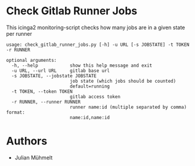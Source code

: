 # Check Gitlab Runner Jobs

This icinga2 monitoring-script checks how many jobs are in a given state per runner

```
usage: check_gitlab_runner_jobs.py [-h] -u URL [-s JOBSTATE] -t TOKEN -r RUNNER

optional arguments:
  -h, --help            show this help message and exit
  -u URL, --url URL     gitlab base url
  -s JOBSTATE, --jobstate JOBSTATE
                        job state (which jobs should be counted)
                        default=running
  -t TOKEN, --token TOKEN
                        gitlab access token
  -r RUNNER, --runner RUNNER
                        runner name:id (multiple separated by comma) format:
                        name:id,name:id
```

# Authors

- Julian Mühmelt
